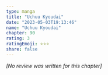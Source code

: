 ```yaml
---
type: manga
title: "Uchuu Kyoudai"
date: "2023-05-03T19:13:46"
name: "Uchuu Kyoudai"
chapter: 90
rating: 3
ratingEmoji: ⭐️⭐️⭐️
share: false
---
```


*[No review was written for this chapter]*
